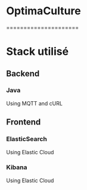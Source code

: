 # OptimaCulture
=====================

# Stack utilisé

## Backend

### Java

Using MQTT and cURL

## Frontend

### ElasticSearch

Using Elastic Cloud

### Kibana

Using Elastic Cloud
